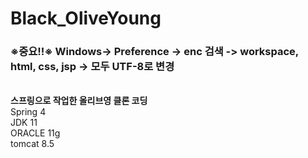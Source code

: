 
# Black_OliveYoung
### ※중요!!※ Windows-> Preference -> enc 검색 -> workspace, html, css, jsp -> 모두 UTF-8로 변경 <br>
<br>
<b>스프링으로 작업한 올리브영 클론 코딩</b><br>
Spring 4<br>
JDK 11<br>
ORACLE 11g<br>
tomcat 8.5<br>

